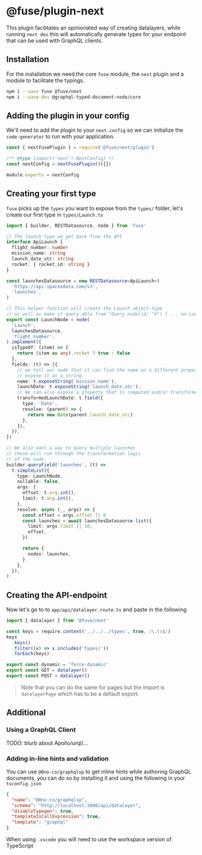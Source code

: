 # @fuse/plugin-next

This plugin facilitates an opinionated way of creating datalayers, while running `next dev`
this will automatically generate types for your endpoint that can be used with GraphQL clients.

## Installation

For the installation we need the core `fuse` module, the `next` plugin and a module
to facilitate the typings.

```sh
npm i --save fuse @fuse/next
npm i --save-dev @graphql-typed-document-node/core
```

## Adding the plugin in your config

We'll need to add the plugin to your `next.config` so we can initialize the `code-generator`
to run with your application.

```js
const { nextFusePlugin } = require('@fuse/next/plugin')

/** @type {import('next').NextConfig} */
const nextConfig = nextFusePlugin()({})

module.exports = nextConfig
```

## Creating your first type

`fuse` picks up the `types` you want to expose from the `types/` folder, let's create our first type
in `types/Launch.ts`

```ts
import { builder, RESTDatasource, node } from 'fuse'

// The launch type we get back from the API
interface ApiLaunch {
  flight_number: number
  mission_name: string
  launch_date_utc: string
  rocket: { rocket_id: string }
}

const launchesDatasource = new RESTDatasource<ApiLaunch>(
  'https://api.spacexdata.com/v3',
  'launches',
)

// This helper function will create the Launch object-type
// as well as make it query-able from "Query.node(id: "X") { ... on Launch { id name } }"
export const LaunchNode = node(
  'Launch',
  launchesDatasource,
  'flight_number',
).implement({
  isTypeOf: (item) => {
    return (item as any).rocket ? true : false
  },
  fields: (t) => ({
    // we tell our node that it can find the name on a different property named mission_name and to
    // expose it as a string.
    name: t.exposeString('mission_name'),
    launchDate: t.exposeString('launch_date_utc'),
    // We can also expose a property that is computed and/or transformed from a different property
    transformedLaunchDate: t.field({
      type: 'Date',
      resolve: (parent) => {
        return new Date(parent.launch_date_utc)
      },
    }),
  }),
})

// We also want a way to query multiple launches
// these will run through the transformation logic
// of the node.
builder.queryField('launches', (t) =>
  t.simpleList({
    type: LaunchNode,
    nullable: false,
    args: {
      offset: t.arg.int(),
      limit: t.arg.int(),
    },
    resolve: async (_, args) => {
      const offset = args.offset || 0
      const launches = await launchesDatasource.list({
        limit: args.limit || 10,
        offset,
      })

      return {
        nodes: launches,
      }
    },
  }),
)
```

## Creating the API-endpoint

Now let's go to to `app/api/datalayer.route.ts` and paste in the following

```ts
import { datalayer } from '@fuse/next'

const keys = require.context('../../../types', true, /\.ts$/)
keys
  .keys()
  .filter((x) => x.includes('types/'))
  .forEach(keys)

export const dynamic = 'force-dynamic'
export const GET = datalayer()
export const POST = datalayer()
```

> Note that you can do the same for pages but the import is `datalayerPage` which has to be a default export.

## Additional

### Using a GraphQL Client

TODO: blurb about Apollo/urql/...

### Adding in-line hints and validation

You can use `@0no-co/graphqlsp` to get inline hints while authoring GraphQL documents, you can do so by installing it
and using the following in your `tsconfig.json`

```json
{
  "name": "@0no-co/graphqlsp",
  "schema": "http://localhost:3000/api/datalayer",
  "disableTypegen": true,
  "templateIsCallExpression": true,
  "template": "graphql"
}
```

When using `.vscode` you will need to use the workspace version of TypeScript
